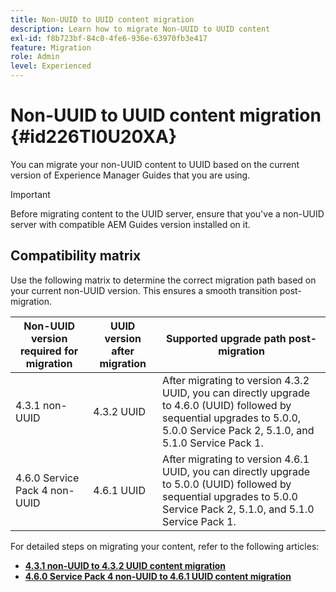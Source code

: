 ```yaml
---
title: Non-UUID to UUID content migration
description: Learn how to migrate Non-UUID to UUID content
exl-id: f8b723bf-84c0-4fe6-936e-63970fb3e417
feature: Migration
role: Admin
level: Experienced
---
```

# Non-UUID to UUID content migration {#id226TI0U20XA}


You can migrate your non-UUID content to UUID based on the current version of Experience Manager Guides that you are using. 

>[!IMPORTANT]
>
> Before migrating content to the UUID server, ensure that you've a non-UUID server with compatible AEM Guides version  installed on it.

## Compatibility matrix

Use the following matrix to determine the correct migration path based on your current non-UUID version. This ensures a smooth transition post-migration.

|Non-UUID version required for migration|UUID version after migration | Supported upgrade path post-migration| 
|---|---|---|
|4.3.1 non-UUID |  4.3.2 UUID|After migrating to version 4.3.2 UUID, you can directly upgrade to 4.6.0 (UUID) followed by sequential upgrades to 5.0.0, 5.0.0 Service Pack 2, 5.1.0, and 5.1.0 Service Pack 1.|
|4.6.0 Service Pack 4 non-UUID|4.6.1 UUID |After migrating to version 4.6.1 UUID, you can directly upgrade to 5.0.0 (UUID) followed by sequential upgrades to 5.0.0 Service Pack 2, 5.1.0, and 5.1.0 Service Pack 1.|

For detailed steps on migrating your content, refer to the following articles:

- [**4.3.1 non-UUID to 4.3.2 UUID content migration**](./migrate-non-uuid-4-3.md)
- [**4.6.0 Service Pack 4 non-UUID to 4.6.1 UUID content migration**](./migrate-non-uuid-uuid-4-6.md)
